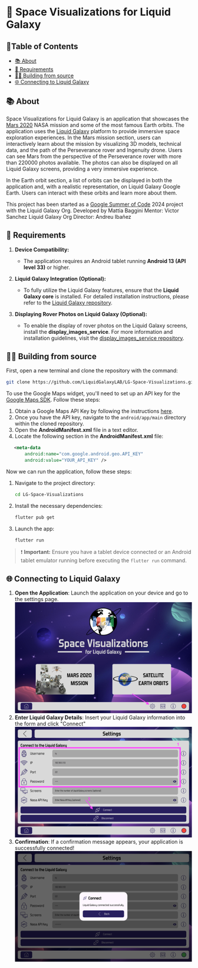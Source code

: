 # 🚀 Space Visualizations for Liquid Galaxy

## 📄Table of Contents
* [📚 About](#-about)
* [📝 Requirements](#-requirements)
* [👨‍💻 Building from source](#-building-from-source)
* [🌐 Connecting to Liquid Galaxy](#-connecting-to-LG)

<a name="-about"></a>
## 📚 About

Space Visualizations for Liquid Galaxy is an application that showcases the [Mars 2020](https://science.nasa.gov/mission/mars-2020-perseverance/) NASA mission and some of the most famous Earth orbits. The application uses the [Liquid Galaxy](https://www.liquidgalaxy.eu) platform to provide immersive space exploration experiences. In the Mars mission section, users can interactively learn about the mission by visualizing 3D models, technical data, and the path of the Perseverance rover and Ingenuity drone. Users can see Mars from the perspective of the Perseverance rover with more than 220000 photos available. The photos can also be displayed on all Liquid Galaxy screens, providing a very immersive experience.

In the Earth orbit section, a list of orbits can be displayed in both the application and, with a realistic representation, on Liquid Galaxy Google Earth. Users can interact with these orbits and learn more about them.

This project has been started as a [Google Summer of Code](https://summerofcode.withgoogle.com/about) 2024 project with the Liquid Galaxy Org.
Developed by Mattia Baggini
Mentor: Victor Sanchez
Liquid Galaxy Org Director: Andreu Ibañez

<a name="-requirements"></a>
## 📝 Requirements

1. **Device Compatibility:**
   - The application requires an Android tablet running **Android 13 (API level 33)** or higher.

2. **Liquid Galaxy Integration (Optional):**
   - To fully utilize the Liquid Galaxy features, ensure that the **Liquid Galaxy core** is installed. For detailed installation instructions, please refer to the [Liquid Galaxy repository](https://github.com/LiquidGalaxyLAB/liquid-galaxy).

3. **Displaying Rover Photos on Liquid Galaxy (Optional):**
   - To enable the display of rover photos on the Liquid Galaxy screens, install the **display_images_service**. For more information and installation guidelines, visit the [display_images_service repository](https://github.com/0xbaggi/display_images_service).


<a name="-building-from-source"></a>
## 👨‍💻 Building from source

First, open a new terminal and clone the repository with the command:

```bash
git clone https://github.com/LiquidGalaxyLAB/LG-Space-Visualizations.git
```

To use the Google Maps widget, you'll need to set up an API key for the [Google Maps SDK](https://developers.google.com/maps/documentation/android-sdk/overview). Follow these steps:

1. Obtain a Google Maps API Key by following the instructions [here](https://developers.google.com/maps/documentation/android-sdk/get-api-key).
2. Once you have the API key, navigate to the `android/app/main` directory within the cloned repository.
3. Open the **AndroidManifest.xml** file in a text editor.
4. Locate the following section in the **AndroidManifest.xml** file:

```XML
   <meta-data
       android:name="com.google.android.geo.API_KEY"
       android:value="YOUR_API_KEY" />
```

Now we can run the application, follow these steps:

1. Navigate to the project directory:
   ```bash
   cd LG-Space-Visualizations
   ```
2. Install the necessary dependencies:
   ```bash
   flutter pub get
   ```
3. Launch the app:
   ```bash
   flutter run
   ```
> ❗ **Important:** Ensure you have a tablet device connected or an Android tablet emulator running before executing the `flutter run` command.

<a name="-connecting-to-LG"></a>
## 🌐 Connecting to Liquid Galaxy

1. **Open the Application**: Launch the application on your device and go to the settings page.
![usage1](assets/readme_images/usage1.png)
2. **Enter Liquid Galaxy Details**: Insert your Liquid Galaxy information into the form and click "Connect"
![usage2](assets/readme_images/usage2.png)
3. **Confirmation**: If a confirmation message appears, your application is successfully connected!
![usage3](assets/readme_images/usage3.png)